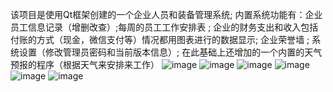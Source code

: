 该项目是使用Qt框架创建的一个企业人员和装备管理系统;
内置系统功能有：企业员工信息记录（增删改查）;每周的员工工作安排表 ; 企业的财务支出和收入包括付账的方式（现金，微信支付等）情况都用图表进行的数据显示; 企业荣誉墙 ; 系统设置（修改管理员密码和当前版本信息）; 
在此基础上还增加的一个内置的天气预报的程序（根据天气来安排来工作）
![image](https://github.com/user-attachments/assets/85e4b7f7-04cb-447f-a73e-1d01ecf9fac4)
![image](https://github.com/user-attachments/assets/e3cd0ab3-ca48-453e-a510-d58956e4d26d)
![image](https://github.com/user-attachments/assets/d3fe56a6-3163-4a47-a996-89a0deb7856d)
![image](https://github.com/user-attachments/assets/6391b63e-6e8c-41c5-8be6-57568ad2b434)
![image](https://github.com/user-attachments/assets/cfe5fadf-268f-4a4c-842c-f33019d00551)
![image](https://github.com/user-attachments/assets/6394dfa2-46d7-44ee-aee8-3dd3821bc23f)

